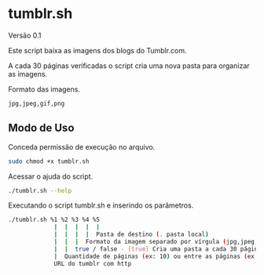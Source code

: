 tumblr.sh
=========

Versão 0.1

Este script baixa as imagens dos blogs do Tumblr.com.

A cada 30 páginas verificadas o script cria uma nova pasta para organizar as imagens.

Formato das imagens.
```bash
jpg,jpeg,gif,png
```

Modo de Uso
--------------

Conceda permissão de execução no arquivo.
```bash
sudo chmod +x tumblr.sh
```

Acessar o ajuda do script.
```bash
./tumblr.sh --help
```

Executando o script tumblr.sh e inserindo os parâmetros.
```bash
./tumblr.sh %1 %2 %3 %4 %5
             |  |  |  |  |
             |  |  |  |  Pasta de destino (. pasta local)
             |  |  |  Formato da imagem separado por vírgula (jpg,jpeg,gif,png)
             |  |  true / false - [true] Cria uma pasta a cada 30 páginas verificadas
             |  Quantidade de páginas (ex: 10) ou entre as páginas (ex: 5-10)
             URL do tumblr com http
```
